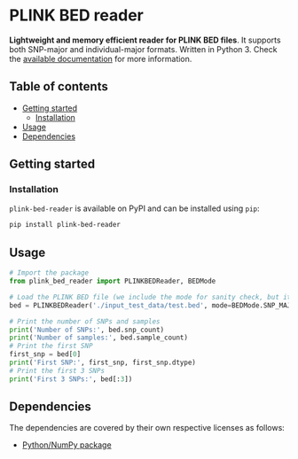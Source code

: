 # PLINK BED reader<!-- omit in toc -->
**Lightweight and memory efficient reader for PLINK BED files**. It supports both SNP-major and individual-major formats. Written in Python 3. Check the [available documentation](https://computational-genomics-bsc.github.io/plink-bed-reader/) for more information.

## Table of contents<!-- omit in toc -->
- [Getting started](#getting-started)
  - [Installation](#installation)
- [Usage](#usage)
- [Dependencies](#dependencies)


## Getting started
### Installation
`plink-bed-reader` is available on PyPI and can be installed using `pip`:
```bash
pip install plink-bed-reader
```

## Usage
```python
# Import the package
from plink_bed_reader import PLINKBEDReader, BEDMode

# Load the PLINK BED file (we include the mode for sanity check, but it is optional)
bed = PLINKBEDReader('./input_test_data/test.bed', mode=BEDMode.SNP_MAJOR)

# Print the number of SNPs and samples
print('Number of SNPs:', bed.snp_count)
print('Number of samples:', bed.sample_count)
# Print the first SNP
first_snp = bed[0]
print('First SNP:', first_snp, first_snp.dtype)
# Print the first 3 SNPs
print('First 3 SNPs:', bed[:3])
```

## Dependencies

The dependencies are covered by their own respective licenses as follows:

* [Python/NumPy package](https://numpy.org/)

